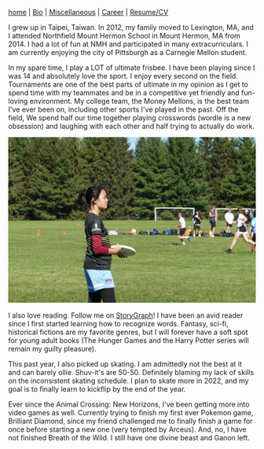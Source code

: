 [home](index.md) | [Bio](bio.md) | [Miscellaneous](misc.md) | [Career](career.md) | [Resume/CV](assets/Chen_Chloe_resume.pdf)

I grew up in Taipei, Taiwan. In 2012, my family moved to Lexington, MA, and I attended Northfield Mount Hermon School in Mount Hermon, MA from 2014. I had a lot of fun at NMH and participated in many extracurriculars. I am currently enjoying the city of Pittsburgh as a Carnegie Mellon student.  

In my spare time, I play a LOT of ultimate frisbee. I have been playing since I was 14 and absolutely love the sport. I enjoy every second on the field. Tournaments are one of the best parts of ultimate in my opinion as I get to spend time with my teammates and be in a competitive yet friendly and fun-loving environment. My college team, the Money Mellons, is the best team I've ever been on, including other sports I've played in the past. Off the field, We spend half our time together playing crosswords (wordle is a new obsession) and laughing with each other and half trying to actually do work.  

![Me on the field](/assets/ultimate.JPG)  

I also love reading. Follow me on [StoryGraph](https://app.thestorygraph.com/profile/twchen88)! I have been an avid reader since I first started learning how to recognize words. Fantasy, sci-fi, historical fictions are my favorite genres, but I will forever have a soft spot for young adult books (The Hunger Games and the Harry Potter series will remain my guilty pleasure).  

This past year, I also picked up skating. I am admittedly not the best at it and can barely ollie. Shuv-it's are 50-50. Definitely blaming my lack of skills on the inconsistent skating schedule. I plan to skate more in 2022, and my goal is to finally learn to kickflip by the end of the year.  

Ever since the Animal Crossing: New Horizons, I've been getting more into video games as well. Currently trying to finish my first ever Pokemon game, Brilliant Diamond, since my friend challenged me to finally finish a game for once before starting a new one (very tempted by Arceus). And, no, I have not finished Breath of the Wild. I still have one divine beast and Ganon left.  